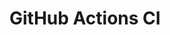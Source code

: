 # GitHub Actions CI
























































































































































































































































































































































































































































































































































































































































































































































































































































































































































































































































































































































































































































































































































































































































































































































































































































































































































































































































































































































































































































































































































































































































































































































































































































































































































































































































































































































































































































































































































































































































































































































































































































































































